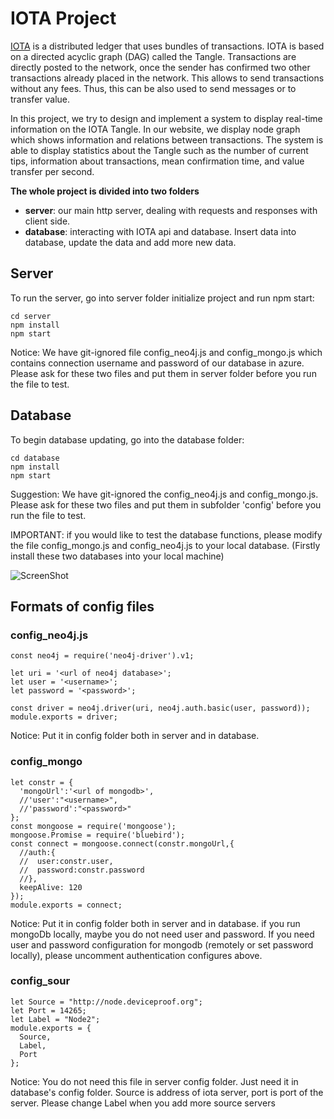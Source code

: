 ﻿# IOTA Project
[IOTA](https://iota.org/) is a distributed ledger that uses bundles of transactions. IOTA is based on a directed acyclic graph (DAG) called the Tangle. Transactions are directly posted to the network, once the sender has confirmed two other transactions already placed in the network. This allows to send transactions without any fees. Thus, this can be also used to send messages or to transfer value.

In this project, we try to design and implement a system to display real-time information on the IOTA Tangle.  In our website, we display node graph which shows information and relations between transactions. The system is able to display statistics about the Tangle such as the number of current tips, information about transactions, mean confirmation time, and value transfer per second.

**The whole project is divided into two folders**
 - **server**: our main http server, dealing with requests and responses with client side.
 - **database**: interacting with IOTA api and database. Insert data into database, update the data and add more new data.

## Server
To run the server, go into server folder initialize project and run npm start:

    cd server
    npm install
    npm start
Notice:  We have git-ignored file config_neo4j.js and config_mongo.js which contains connection username and password of our database in azure. Please ask for these two files and put them in server folder before you run the file to test.

## Database
To begin database updating, go into the database folder:

    cd database
    npm install
    npm start
Suggestion: We have git-ignored the config_neo4j.js and config_mongo.js.  Please ask for these two files and put them in subfolder 'config' before you run the file to test.

IMPORTANT: if you would like to test the database functions, please modify the file config_mongo.js and config_neo4j.js to your local database. (Firstly install these two databases into your local machine)

![ScreenShot](https://lh3.googleusercontent.com/dZ9vo78-VukeKudwWEaqxQMuQnZCAqFsS-B2vt1VmMzMg2yrUxqkI7HosHfIcxbSgRAAvgRjrZU "IOTA")

## Formats of config files

### config_neo4j.js

    const neo4j = require('neo4j-driver').v1;  
    
    let uri = '<url of neo4j database>';  
    let user = '<username>';  
    let password = '<password>';  
  
    const driver = neo4j.driver(uri, neo4j.auth.basic(user, password));  
    module.exports = driver;
Notice: Put it in config folder both in server and in database.

### config_mongo

	let constr = {  
	  'mongoUrl':'<url of mongodb>',  
	  //'user':"<username>",  
	  //'password':"<password>"  
	};   
	const mongoose = require('mongoose');  
	mongoose.Promise = require('bluebird');   
	const connect = mongoose.connect(constr.mongoUrl,{  
	  //auth:{  
	  //  user:constr.user,  
	  //  password:constr.password  
	  //},  
	  keepAlive: 120  
	});  
	module.exports = connect;
Notice: Put it in config folder both in server and in database. if you run mongoDb locally, maybe you do not need user and password. If you need user and password configuration for mongodb (remotely or set password locally), please uncomment authentication configures above.

### config_sour
	let Source = "http://node.deviceproof.org";
	let Port = 14265;
	let Label = "Node2";  
	module.exports = {
	  Source,
	  Label,
	  Port
	};
Notice: You do not need this file in server config folder. Just need it in database's config folder. Source is address of iota server, port is port of the server. Please change Label when you add more source servers



   


